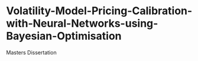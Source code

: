 # Volatility-Model-Pricing-Calibration-with-Neural-Networks-using-Bayesian-Optimisation
Masters Dissertation
